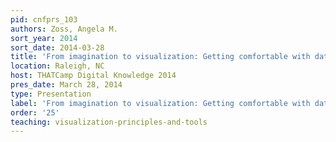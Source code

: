 ```yaml
---
pid: cnfprs_103
authors: Zoss, Angela M.
sort_year: 2014
sort_date: 2014-03-28
title: 'From imagination to visualization: Getting comfortable with data representations'
location: Raleigh, NC
host: THATCamp Digital Knowledge 2014
pres_date: March 28, 2014
type: Presentation
label: 'From imagination to visualization: Getting comfortable with data representations'
order: '25'
teaching: visualization-principles-and-tools
---
```

